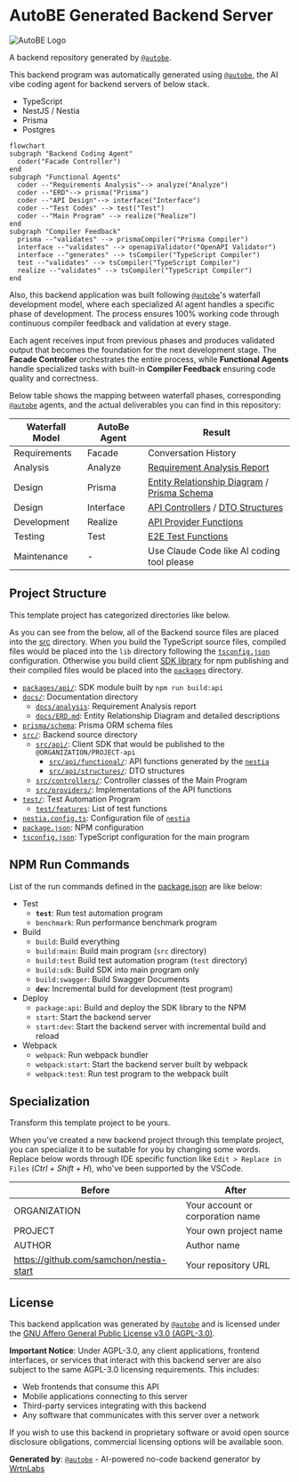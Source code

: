 # AutoBE Generated Backend Server

![AutoBE Logo](https://github.com/user-attachments/assets/a90d14be-fd50-4dc7-ae9d-ca66c2124f31)

A backend repository generated by [`@autobe`](https://github.com/wrtnlabs/autobe).

This backend program was automatically generated using [`@autobe`](https://github.com/wrtnlabs/autobe), the AI vibe coding agent for backend servers of below stack.

- TypeScript
- NestJS / Nestia
- Prisma
- Postgres

```mermaid
flowchart
subgraph "Backend Coding Agent"
  coder("Facade Controller")
end
subgraph "Functional Agents"
  coder --"Requirements Analysis"--> analyze("Analyze")
  coder --"ERD"--> prisma("Prisma")
  coder --"API Design"--> interface("Interface")
  coder --"Test Codes" --> test("Test")
  coder --"Main Program" --> realize("Realize")
end
subgraph "Compiler Feedback"
  prisma --"validates" --> prismaCompiler("Prisma Compiler")
  interface --"validates" --> openapiValidator("OpenAPI Validator")
  interface --"generates" --> tsCompiler("TypeScript Compiler")
  test --"validates" --> tsCompiler("TypeScript Compiler")
  realize --"validates" --> tsCompiler("TypeScript Compiler")
end
```

Also, this backend application was built following [`@autobe`](https://github.com/wrtnlabs/autobe)'s waterfall development model, where each specialized AI agent handles a specific phase of development. The process ensures 100% working code through continuous compiler feedback and validation at every stage.

Each agent receives input from previous phases and produces validated output that becomes the foundation for the next development stage. The **Facade Controller** orchestrates the entire process, while **Functional Agents** handle specialized tasks with built-in **Compiler Feedback** ensuring code quality and correctness.

Below table shows the mapping between waterfall phases, corresponding [`@autobe`](https://github.com/wrtnlabs/autobe) agents, and the actual deliverables you can find in this repository:

Waterfall Model | AutoBe Agent | Result
----------------|--------------|----------------------------------------------
Requirements    | Facade       | Conversation History
Analysis        | Analyze      | [Requirement Analysis Report](docs/analysis)
Design          | Prisma       | [Entity Relationship Diagram](docs/ERD.md) / [Prisma Schema](prisma/schema)
Design          | Interface    | [API Controllers](src/controllers) / [DTO Structures](src/api/structures)
Development     | Realize      | [API Provider Functions](src/providers)
Testing         | Test         | [E2E Test Functions](test/features/api)
Maintenance     | -            | Use Claude Code like AI coding tool please

## Project Structure

This template project has categorized directories like below.

As you can see from the below, all of the Backend source files are placed into the [src](src/) directory. When you build the TypeScript source files, compiled files would be placed into the `lib` directory following the [`tsconfig.json`](tsconfig.json) configuration. Otherwise you build client [SDK library](https://nestia.io/docs/sdk/) for npm publishing and their compiled files would be placed into the [`packages`](packages) directory.

  - [`packages/api/`](packages/api): SDK module built by `npm run build:api`
  - [`docs/`](docs/): Documentation directory
    - [`docs/analysis`](docs/analysis/): Requirement Analysis report
    - [`docs/ERD.md`](docs/ERD.md): Entity Relationship Diagram and detailed descriptions
  - [`prisma/schema`](prisma/schema): Prisma ORM schema files
  - [`src/`](src): Backend source directory
    - [`src/api/`](src/api/): Client SDK that would be published to the `@ORGANIZATION/PROJECT-api`
      - [`src/api/functional/`](src/api/functional/): API functions generated by the [`nestia`](https://github.com/samchon/nestia)
      - [`src/api/structures/`](src/api/structures/): DTO structures
    - [`src/controllers/`](src/controllers/): Controller classes of the Main Program
    - [`src/providers/`](src/providers/): Implementations of the API functions
  - [`test/`](test): Test Automation Program
    - [`test/features`](test/features): List of test functions
  - [`nestia.config.ts`](nestia.config.ts): Configuration file of [`nestia`](https://github.com/samchon/nestia)
  - [`package.json`](package.json): NPM configuration
  - [`tsconfig.json`](tsconfig.json): TypeScript configuration for the main program

## NPM Run Commands

List of the run commands defined in the [package.json](package.json) are like below:

  - Test
    - **`test`**: Run test automation program
    - `benchmark`: Run performance benchmark program
  - Build
    - `build`: Build everything
    - `build:main`: Build main program (`src` directory)
    - `build:test` Build test automation program (`test` directory)
    - `build:sdk`: Build SDK into main program only
    - `build:swagger`: Build Swagger Documents
    - **`dev`**: Incremental build for development (test program)
  - Deploy
    - `package:api`: Build and deploy the SDK library to the NPM
    - `start`: Start the backend server
    - `start:dev`: Start the backend server with incremental build and reload
  - Webpack
    - `webpack`: Run webpack bundler
    - `webpack:start`: Start the backend server built by webpack
    - `webpack:test`: Run test program to the webpack built

## Specialization

Transform this template project to be yours.

When you've created a new backend project through this template project, you can specialize it to be suitable for you by changing some words. Replace below words through IDE specific function like `Edit > Replace in Files` (*Ctrl + Shift + H*), who've been supported by the VSCode.

| Before       | After
|--------------|----------------------------------------
| ORGANIZATION | Your account or corporation name
| PROJECT      | Your own project name
| AUTHOR       | Author name
| https://github.com/samchon/nestia-start | Your repository URL

## License

This backend application was generated by [`@autobe`](https://github.com/wrtnlabs/autobe) and is licensed under the [GNU Affero General Public License v3.0 (AGPL-3.0)](https://www.gnu.org/licenses/agpl-3.0.html).

**Important Notice**: Under AGPL-3.0, any client applications, frontend interfaces, or services that interact with this backend server are also subject to the same AGPL-3.0 licensing requirements. This includes:

- Web frontends that consume this API
- Mobile applications connecting to this server
- Third-party services integrating with this backend
- Any software that communicates with this server over a network

If you wish to use this backend in proprietary software or avoid open source disclosure obligations, commercial licensing options will be available soon.

**Generated by**: [`@autobe`](https://github.com/wrtnlabs/autobe) - AI-powered no-code backend generator by [WrtnLabs](https://github.com/wrtnlabs)
